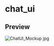 # chat_ui

## Preview

![ChatUI_Mockup jpg](https://user-images.githubusercontent.com/38382273/115574785-9e6d7880-a2ca-11eb-97e7-c439e85c9e46.png)

